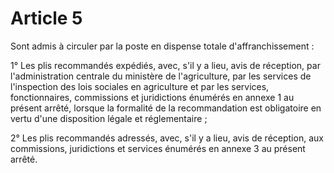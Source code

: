 # Article 5

Sont admis à circuler par la poste en dispense totale d'affranchissement :

1° Les plis recommandés expédiés, avec, s'il y a lieu, avis de réception, par l'administration centrale du ministère de l'agriculture, par les services de l'inspection des lois sociales en agriculture et par les services, fonctionnaires, commissions et juridictions énumérés en annexe 1 au présent arrêté, lorsque la formalité de la recommandation est obligatoire en vertu d'une disposition légale et réglementaire ;

2° Les plis recommandés adressés, avec, s'il y a lieu, avis de réception, aux commissions, juridictions et services énumérés en annexe 3 au présent arrêté.
